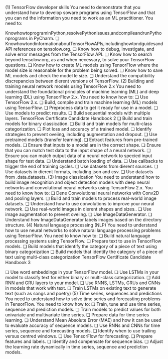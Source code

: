 (1) TensorFlow developer skills
You need to demonstrate that you understand how to develop so ware programs using TensorFlow and that you can  nd the information you need to work as an ML practitioner. You need to:

KnowhowtoprograminPython,resolvePythonissues,andcompileandrunPythonprograms in PyCharm.
❏ Knowhowto ndinformationaboutTensorFlowAPIs,includinghowto ndguidesandAPI references on tenso low.org.
❏ Know how to debug, investigate, and solve error messages from the TensorFlow API.
❏ Know how to search beyond tenso low.org, as and when necessary, to solve your TensorFlow
questions.
❏ Know how to create ML models using TensorFlow where the model size is reasonable for the problem being solved.
❏ Know how to save ML models and check the model  le size.
❏ Understand the compatibility discrepancies between di erent versions of TensorFlow.
(2) Building and training neural network models using TensorFlow 2.x
You need to understand the foundational principles of machine learning (ML) and deep learning (DL) using TensorFlow 2.x. You need to know how to:
❏ Use TensorFlow 2.x.
❏ Build, compile and train machine learning (ML) models using TensorFlow.
❏ Preprocess data to get it ready for use in a model.
❏ Use models to predict results.
❏ Build sequential models with multiple layers.
 TensorFlow Certificate Candidate Handbook 2
 ❏ Build and train models for binary classi cation.
❏ Build and train models for multi-class categorization.
❏ Plot loss and accuracy of a trained model.
❏ Identify strategies to prevent ove i ing, including augmentation and dropout.
❏ Use pretrained models (transfer learning).
❏ Extract features from pre-trained models.
❏ Ensure that inputs to a model are in the correct shape.
❏ Ensure that you can match test data to the input shape of a neural network.
❏ Ensure you can match output data of a neural network to speci ed input shape for test data.
❏ Understand batch loading of data.
❏ Use callbacks to trigger the end of training cycles.
❏ Use datasets from di erent sources.
❏ Use datasets in di erent formats, including json and csv.
❏ Use datasets from  .data.datasets.
(3) Image classi cation
You need to understand how to build image recognition and object detection models with deep neural networks and convolutional neural networks using TensorFlow 2.x. You need to know how to:
❏ De ne Convolutional neural networks with Conv2D and pooling layers.
❏ Build and train models to process real-world image datasets.
❏ Understand how to use convolutions to improve your neural network.
❏ Use real-world images in di erent shapes and sizes..
❏ Use image augmentation to prevent ove i ing.
❏ Use ImageDataGenerator.
❏ Understand how ImageDataGenerator labels images based on the directory structure.
(4) Natural language processing (NLP)
You need to understand how to use neural networks to solve natural language processing problems using TensorFlow. You need to know how to:
❏ Build natural language processing systems using TensorFlow.
❏ Prepare text to use in TensorFlow models.
❏ Build models that identify the category of a piece of text using binary categorization
❏ Build models that identify the category of a piece of text using multi-class categorization
 TensorFlow Certificate Candidate Handbook 3

❏ Use word embeddings in your TensorFlow model.
❏ Use LSTMs in your model to classify text for either binary or multi-class categorization.
❏ Add RNN and GRU layers to your model.
❏ Use RNNS, LSTMs, GRUs and CNNs in models that work with text.
❏ Train LSTMs on existing text to generate text (such as songs and poetry)
(5) Time series, sequences and predictions
You need to understand how to solve time series and forecasting problems in TensorFlow. You need to know how to:
❏ Train, tune and use time series, sequence and prediction models.
❏ Train models to predict values for both univariate and multivariate time series.
❏ Prepare data for time series learning.
❏ Understand Mean Absolute Error (MAE) and how it can be used to evaluate accuracy of sequence models.
❏ Use RNNs and CNNs for time series, sequence and forecasting models.
❏ Identify when to use trailing versus centred windows.
❏ Use TensorFlow for forecasting.
❏ Prepare features and labels.
❏ Identify and compensate for sequence bias.
❏ Adjust the learning rate dynamically in time series, sequence and prediction models.
